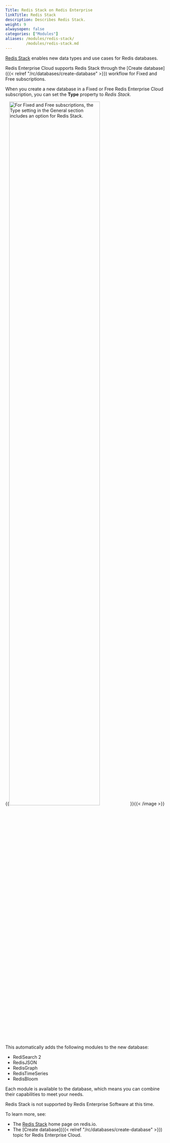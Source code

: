 ```yaml
---
Title: Redis Stack on Redis Enterprise
linkTitle: Redis Stack
description: Describes Redis Stack.
weight: 9
alwaysopen: false
categories: ["Modules"]
aliases: /modules/redis-stack/
         /modules/redis-stack.md
---
```


[Redis Stack](https://redis.io/docs/stack) enables new data types and use cases for Redis databases.

Redis Enterprise Cloud supports Redis Stack through the [Create database]({{< relref "/rc/databases/create-database" >}}) workflow for Fixed and Free subscriptions.

When you create a new database in a Fixed or Free Redis Enterprise Cloud subscription, you can set the **Type** property to _Redis Stack_.  

{{<image filename="images/rc/new-database-general-type-free-stack.png" alt="For Fixed and Free subscriptions, the Type setting in the General section includes an option for Redis Stack." width="75%">}}{{< /image >}}

This automatically adds the following modules to the new database:

- RediSearch 2
- RedisJSON
- RedisGraph
- RedisTimeSeries
- RedisBloom

Each module is available to the database, which means you can combine their capabilities to meet your needs.

Redis Stack is not supported by Redis Enterprise Software at this time.

To learn more, see:

- The [Redis Stack](https://redis.io/docs/stack) home page on redis.io.
- The [Create database]({{< relref "/rc/databases/create-database" >}}) topic for Redis Enterprise Cloud.

